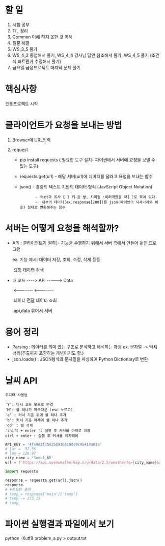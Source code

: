 # 할 일

1.  시험 공부
2.  TIL 정리
3.  Common 이해 하지 못한 것 이해
4.  질문 해결
5.  WS_3_5 풀기
6.  WS_4_2 중첩해서 풀기, WS_4_4 강사님 답안 참조해서 풀기, WS_4_5 풀기
    (조건식 빠트린거 수정해서 풀기)
7.  금요일 금융프로젝트 마지막 문제 풀기



# 핵심사항

관통프로젝트 시작



# 클라이언트가 요청을 보내는 방법

1. Browser에 URL입력

2. request

   * pip install requests ( 필요한 도구 설치- 파이썬에서 서버에 요청을 보낼 수 있는 도구)

   * requests.get(url) - 해당 서버(url)에 데이터를 달라고 요청을 보내는 함수

   * json()  - 경량의 텍스트 기반의 데이터 형식 (JavScript Object Notation)

     			- dict과 유사 { } 키-값 쌍, 차이점 :여러개있을 때[ ]로 묶여 있다. 
     			-  내부의 데이터(ex.response[200])를 json(파이썬의 딕셔너리와 비슷) 형태로 변환해주는 함수

     

# 서버는 어떻게 요청을 해석할까?

* API : 클라이언트가 원하는 기능을 수행하기 위해서 서버 측에서 만들어 놓은 프로그램

  ex. 기능 예시: 데이터 저장, 조회, 수정, 삭제 등등

  

  ​               요청        데이터 검색

* 내 코드  ---->   API      ----->        Data

  ​            <-------            <-------      

  ​        데이터 전달      데이터 조회  

  ​                        api,data 묶어서 서버





# 용어 정리

* Parsing : 데이터를 의미 있는 구조로 분석하고 해석하는 과정 ex. 문자열 -> 딕셔너리(추출까지 포함하는 개념이기도 함.)
* json.loads() : JSON형식의 문자열을 파싱하여  Python Dictionary로 변환





# 날씨 API

```mark
주피터 사용법

'Y': 다시 코드 모드로 변경
'M': 쉘 하나가 마크다운 (esc 누르고)
'a' : 커서 기준 위에 쉘 하나 추가
'b': 커서 기준 아래에 쉘 하나 추가
'dd' : 쉘 삭제
'shift + enter ': 실행 후 커서를 아래로 이동
ctrl + enter : 실행 후 커서를 제자리에
```

```python
API_KEY = '4fe983f1582b893b819da9c95418a03a'
# lat =  37.56
# lon = 126.97
city_name = 'Seoul,KR'
url = f'https://api.openweathermap.org/data/2.5/weather?q={city_name}&appid={API_KEY}'

import requests

response = requests.get(url).json()
response
# #온도만 출력
# temp = response['main']['temp']
# temp -= 273.15
# temp
```



# 파이썬 실행결과 파일에서 보기

python -Xutf8 problem_a.py > output.txt